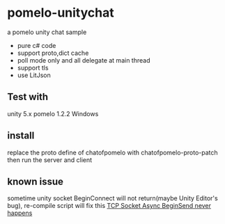# pomelo-unitychat

a pomelo unity chat sample

* pure c# code
* support proto,dict cache
* poll mode only and all delegate at main thread
* support tls
* use LitJson

## Test with

unity 5.x
pomelo 1.2.2
Windows

## install

replace the proto define of chatofpomelo with chatofpomelo-proto-patch
then run the server and client

## known issue

sometime unity socket BeginConnect will not return(maybe Unity Editor's bug), re-compile script will fix this
[TCP Socket Async BeginSend never happens](http://answers.unity3d.com/questions/892371/tcp-socket-async-beginsend-never-happens.html)